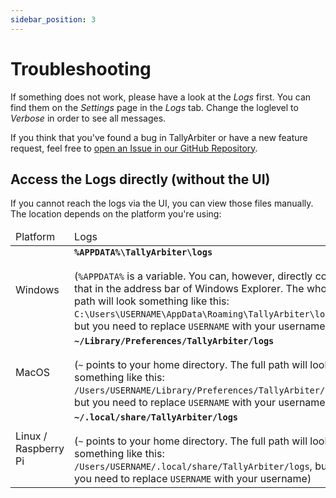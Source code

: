 ```yaml
---
sidebar_position: 3
---
```


# Troubleshooting

If something does not work, please have a look at the <i>Logs</i> first. You can find them on the <i>Settings</i> page in the <i>Logs</i> tab. Change the loglevel to <i>Verbose</i> in order to see all messages.

If you think that you've found a bug in TallyArbiter or have a new feature request, feel free to [open an Issue in our GitHub Repository](https://github.com/josephdadams/TallyArbiter/issues/new/choose).

## Access the Logs directly (without the UI)

If you cannot reach the logs via the UI, you can view those files manually. The location depends on the platform you're using:

<table>
	<thead>
		<tr>
			<td>Platform</td>
			<td>Logs</td>
		</tr>
	</thead>
	<tbody>
		<tr>
			<td>Windows</td>
			<td><b><code>%APPDATA%\TallyArbiter\logs</code></b><br/><br/>(<code>%APPDATA%</code> is a variable. You can, however, directly copy that in the address bar of Windows Explorer. The whole path will look something like this: <code>C:\Users\USERNAME\AppData\Roaming\TallyArbiter\logs</code>, but you need to replace <code>USERNAME</code> with your username)</td>
		</tr>
		<tr>
			<td>MacOS</td>
			<td><b><code>&#126;/Library/Preferences/TallyArbiter/logs</code></b><br/><br/>(<code>&#126;</code> points to your home directory. The full path will look something like this: <code>/Users/USERNAME/Library/Preferences/TallyArbiter/logs</code>, but you need to replace <code>USERNAME</code> with your username)</td>
		</tr>
		<tr>
			<td>Linux / Raspberry Pi</td>
			<td><b><code>&#126;/.local/share/TallyArbiter/logs</code></b><br/><br/>(<code>&#126;</code> points to your home directory. The full path will look something like this: <code>/Users/USERNAME/.local/share/TallyArbiter/logs</code>, but you need to replace <code>USERNAME</code> with your username)</td>
		</tr>
	</tbody>
</table>
